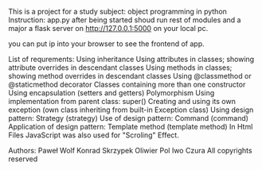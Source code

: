 This is a project for a study subject: object programming in python
Instruction:
app.py after being started shoud run rest of modules and a major a flask server on http://127.0.0.1:5000 on your local pc.

you can put ip into your browser to see the frontend of app.

List of requrements:
Using inheritance
Using attributes in classes; showing attribute overrides in descendant classes
Using methods in classes; showing method overrides in descendant classes
Using @classmethod or @staticmethod decorator
Classes containing more than one constructor
Using encapsulation (setters and getters)
Polymorphism
Using implementation from parent class: super()
Creating and using its own exception (own class inheriting from built-in Exception class)
Using design pattern: Strategy (strategy)
Use of design pattern: Command (command)
Application of design pattern: Template method (template method)
In Html Files JavaScript was also used for "Scroling" Effect.

Authors:
Paweł Wolf
Konrad Skrzypek
Oliwier Pol
Iwo Czura
All copyrights reserved
